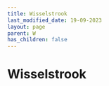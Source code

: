 ```yaml
---
title: Wisselstrook
last_modified_date: 19-09-2023
layout: page
parent: W
has_children: false
---
```


Wisselstrook
============

